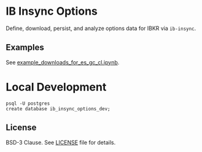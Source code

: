 # IB Insync Options

Define, download, persist, and analyze options data for IBKR via `ib-insync`.

## Examples

See [example_downloads_for_es_gc_cl.ipynb](example_downloads_for_es_gc_cl.ipynb).

# Local Development

```
psql -U postgres
create database ib_insync_options_dev;
```

## License

BSD-3 Clause. See [LICENSE](LICENSE) file for details.

